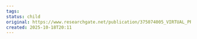 ```yaml
---
tags:
status: child
original: https://www.researchgate.net/publication/375074005_VIRTUAL_PRODUCTION_INTERACTIVE_AND_REAL-TIME_TECHNOLOGY_FOR_FILMMAKERS
created: 2025-10-18T20:11
---
```

